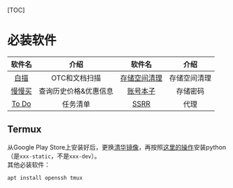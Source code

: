 [TOC]

# 必装软件
| 软件名 | 介绍| 软件名      | 介绍|
| :---: | :---: | :---: | :---: |
|[白描](https://baimiao.uzero.cn/)|OTC和文档扫描|[存储空间清理](https://www.coolapk.com/apk/com.ktls.fileinfo)|存储空间清理|
|[慢慢买](http://www.manmanbuy.com/)|查询历史价格&优惠信息|[账号本子](https://www.coolapk.com/apk/com.wei.account)|存储密码|
|[To Do](https://todo.microsoft.com/)| 任务清单 | [SSRR](https://github.com/shadowsocksrr/shadowsocksr-android/releases) | 代理 |

## Termux
从Google Play Store上安装好后，更换[清华镜像](https://mirror.tuna.tsinghua.edu.cn/help/termux/)，再按照[这里的操作](Termux%E4%B8%8A%E6%9C%89%E5%AE%89%E8%A3%85%E6%88%90%E5%8A%9Fnumpy%E7%9A%84%E5%90%97%EF%BC%9F%20-%20%E7%8E%8B%E9%A3%9E%E7%9A%84%E5%9B%9E%E7%AD%94%20-%20%E7%9F%A5%E4%B9%8E%20https://www.zhihu.com/question/63482921/answer/281232032)安装python（是`xxx-static`，不是`xxx-dev`）。  
其他必装软件：

```
apt install openssh tmux
```
